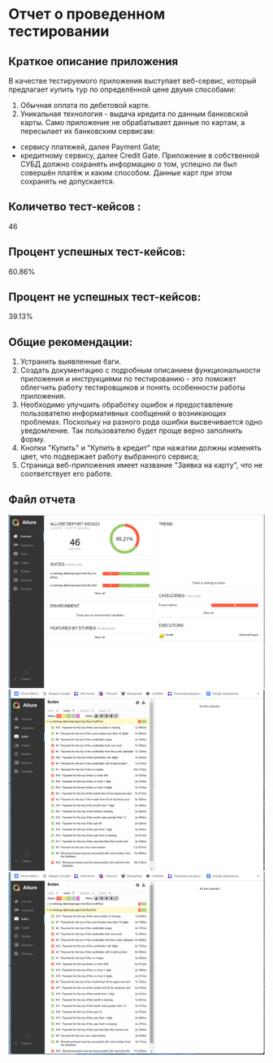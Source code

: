 # Отчет о проведенном тестировании
## Краткое описание приложения
В качестве тестируемого приложения выступает веб-сервис, который предлагает купить тур по определённой цене двумя способами:
1. Обычная оплата по дебетовой карте. 
2. Уникальная технология - выдача кредита по данным банковской карты.
  Само приложение не обрабатывает данные по картам, а пересылает их банковским сервисам:
- сервису платежей, далее Payment Gate; 
- кредитному сервису, далее Credit Gate.
Приложение в собственной СУБД должно сохранять информацию о том, успешно ли был совершён платёж и каким способом. Данные карт при этом сохранять не допускается.
## Количетво тест-кейсов :
46
## Процент успешных тест-кейсов:
60.86%
## Процент не успешных тест-кейсов:
39.13%
## Общие рекомендации:
1. Устранить выявленные баги. 
2. Создать документацию с подробным описанием функциональности приложения и инструкциями по тестированию - это поможет облегчить работу тестировщиков и понять особенности работы приложения. 
3. Необходимо улучшить обработку ошибок и предоставление пользователю информативных сообщений о возникающих проблемах. Поскольку на разного рода ошибки высвечивается одно уведомление. Так пользователю будет проще верно заполнить форму. 
4. Кнопки "Купить" и "Купить в кредит" при нажатии должны изменять цвет, что подвержает работу выбранного сервиса; 
5. Страница веб-приложения имеет название "Заявка на карту", что не соответствует его работе.
## Файл отчета
![img.png](img.png)
![img_1.png](img_1.png)
![img_2.png](img_2.png)